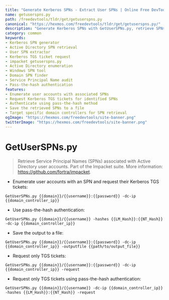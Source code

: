 ```yaml
---
title: "Generate Kerberos SPNs - Extract User SPNs | Online Free DevTools by Hexmos"
name: getuserspns.py
path: /freedevtools/tldr/get/getuserspns.py
canonical: "https://hexmos.com/freedevtools/tldr/get/getuserspns.py/"
description: "Generate Kerberos SPNs with GetUserSPNs.py, retrieve SPNs associated with Active Directory users and request Kerberos TGS tickets. Free online tool, no registration required."
category: common
keywords:
- Kerberos SPN generator
- Active Directory SPN retrieval
- User SPN extractor
- Kerberos TGS ticket request
- impacket getuserspns.py
- Active Directory enumeration
- Windows SPN tool
- Domain SPN finder
- Service Principal Name audit
- Pass-the-hash authentication
features:
- Enumerate user accounts with associated SPNs
- Request Kerberos TGS tickets for identified SPNs
- Authenticate using pass-the-hash method
- Save the retrieved SPNs to a file
- Target specific domain controllers for SPN retrieval
ogImage: "https://hexmos.com/freedevtools/site-banner.png"
twitterImage: "https://hexmos.com/freedevtools/site-banner.png"
---
```


# GetUserSPNs.py

> Retrieve Service Principal Names (SPNs) associated with Active Directory user accounts.
> Part of the Impacket suite.
> More information: <https://github.com/fortra/impacket>.

- Enumerate user accounts with an SPN and request their Kerberos TGS tickets:

`GetUserSPNs.py {{domain}}/{{username}}:{{password}} -dc-ip {{domain_controller_ip}}`

- Use pass-the-hash authentication:

`GetUserSPNs.py {{domain}}/{{username}} -hashes {{LM_Hash}}:{{NT_Hash}} -dc-ip {{domain_controller_ip}}`

- Save the output to a file:

`GetUserSPNs.py {{domain}}/{{username}}:{{password}} -dc-ip {{domain_controller_ip}} -outputfile {{path/to/output_file}}`

- Request only TGS tickets:

`GetUserSPNs.py {{domain}}/{{username}}:{{password}} -dc-ip {{domain_controller_ip}} -request`

- Request only TGS tickets using pass-the-hash authentication:

`GetUserSPNs.py {{domain}}/{{username}} -dc-ip {{domain_controller_ip}} -hashes {{LM_Hash}}:{{NT_Hash}} -request`
